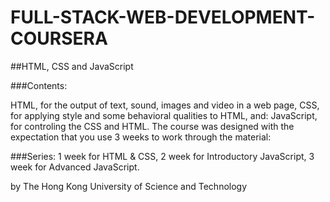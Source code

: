 # FULL-STACK-WEB-DEVELOPMENT-COURSERA
##HTML, CSS and JavaScript

###Contents:

HTML, for the output of text, sound, images and video in a web page,
CSS, for applying style and some behavioral qualities to HTML, and:
JavaScript, for controling the CSS and HTML.
The course was designed with the expectation that you use 3 weeks to work through the material:

###Series:
1 week for HTML & CSS, 
2 week for Introductory JavaScript, 
3 week for Advanced JavaScript.

by The Hong Kong University of Science and Technology
